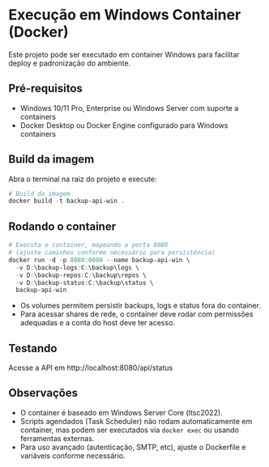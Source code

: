 # Execução em Windows Container (Docker)

Este projeto pode ser executado em container Windows para facilitar deploy e padronização do ambiente.

## Pré-requisitos
- Windows 10/11 Pro, Enterprise ou Windows Server com suporte a containers
- Docker Desktop ou Docker Engine configurado para Windows containers

## Build da imagem

Abra o terminal na raiz do projeto e execute:

```powershell
# Build da imagem
docker build -t backup-api-win .
```

## Rodando o container

```powershell
# Executa o container, mapeando a porta 8080
# (ajuste caminhos conforme necessário para persistência)
docker run -d -p 8080:8080 --name backup-api-win \
  -v D:\backup-logs:C:\backup\logs \
  -v D:\backup-repos:C:\backup\repos \
  -v D:\backup-status:C:\backup\status \
  backup-api-win
```

- Os volumes permitem persistir backups, logs e status fora do container.
- Para acessar shares de rede, o container deve rodar com permissões adequadas e a conta do host deve ter acesso.

## Testando

Acesse a API em http://localhost:8080/api/status

## Observações
- O container é baseado em Windows Server Core (ltsc2022).
- Scripts agendados (Task Scheduler) não rodam automaticamente em container, mas podem ser executados via `docker exec` ou usando ferramentas externas.
- Para uso avançado (autenticação, SMTP, etc), ajuste o Dockerfile e variáveis conforme necessário.
